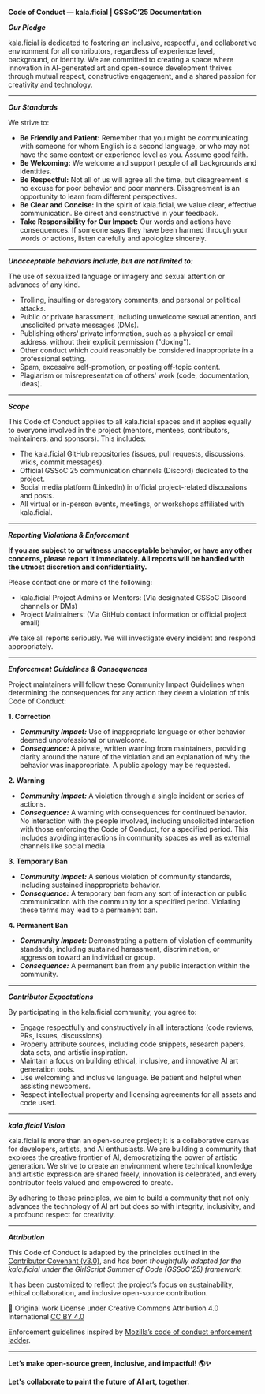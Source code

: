 **Code of Conduct — kala.ficial | GSSoC’25 Documentation**

***Our Pledge***

kala.ficial is dedicated to fostering an inclusive, respectful, and collaborative environment for all contributors, regardless of experience level, background, or identity. We are committed to creating a space where innovation in AI-generated art and open-source development thrives through mutual respect, constructive engagement, and a shared passion for creativity and technology.

---

***Our Standards***

We strive to:
- **Be Friendly and Patient:** Remember that you might be communicating with someone for whom English is a second language, or who may not have the same context or experience level as you. Assume good faith.
- **Be Welcoming:** We welcome and support people of all backgrounds and identities.
- **Be Respectful:** Not all of us will agree all the time, but disagreement is no excuse for poor behavior and poor manners. Disagreement is an opportunity to learn from different perspectives.
- **Be Clear and Concise:** In the spirit of kala.ficial, we value clear, effective communication. Be direct and constructive in your feedback.
- **Take Responsibility for Our Impact:** Our words and actions have consequences. If someone says they have been harmed through your words or actions, listen carefully and apologize sincerely.

---

***Unacceptable behaviors include, but are not limited to:***

The use of sexualized language or imagery and sexual attention or advances of any kind.
- Trolling, insulting or derogatory comments, and personal or political attacks.
- Public or private harassment, including unwelcome sexual attention, and unsolicited private messages (DMs).
- Publishing others' private information, such as a physical or email address, without their explicit permission ("doxing").
- Other conduct which could reasonably be considered inappropriate in a professional setting.
- Spam, excessive self-promotion, or posting off-topic content.
- Plagiarism or misrepresentation of others' work (code, documentation, ideas).

---

***Scope***

This Code of Conduct applies to all kala.ficial spaces and it applies equally to everyone involved in the project (mentors, mentees, contributors, maintainers, and sponsors). This includes:
- The kala.ficial GitHub repositories (issues, pull requests, discussions, wikis, commit messages).
- Official GSSoC’25 communication channels (Discord) dedicated to the project.
- Social media platform (LinkedIn) in official project-related discussions and posts.
- All virtual or in-person events, meetings, or workshops affiliated with kala.ficial.

---

***Reporting Violations & Enforcement***
 
**If you are subject to or witness unacceptable behavior, or have any other concerns, please report it immediately. All reports will be handled with the utmost discretion and confidentiality.**

Please contact one or more of the following:
- kala.ficial Project Admins or Mentors: (Via designated GSSoC Discord channels or DMs)
- Project Maintainers: (Via GitHub contact information or official project email)

We take all reports seriously. We will investigate every incident and respond appropriately.

---

***Enforcement Guidelines & Consequences***

Project maintainers will follow these Community Impact Guidelines when determining the consequences for any action they deem a violation of this Code of Conduct:

**1. Correction**
- ***Community Impact:*** Use of inappropriate language or other behavior deemed unprofessional or unwelcome.
- ***Consequence:*** A private, written warning from maintainers, providing clarity around the nature of the violation and an explanation of why the behavior was inappropriate. A public apology may be requested.

**2. Warning**
- ***Community Impact:*** A violation through a single incident or series of actions.
- ***Consequence:*** A warning with consequences for continued behavior. No interaction with the people involved, including unsolicited interaction with those enforcing the Code of Conduct, for a specified period. This includes avoiding interactions in community spaces as well as external channels like social media.

**3. Temporary Ban**
- ***Community Impact:*** A serious violation of community standards, including sustained inappropriate behavior.
- ***Consequence:*** A temporary ban from any sort of interaction or public communication with the community for a specified period. Violating these terms may lead to a permanent ban.

**4. Permanent Ban**
- ***Community Impact:*** Demonstrating a pattern of violation of community standards, including sustained harassment, discrimination, or aggression toward an individual or group.
- ***Consequence:*** A permanent ban from any public interaction within the community.

---

***Contributor Expectations***

By participating in the kala.ficial community, you agree to:
- Engage respectfully and constructively in all interactions (code reviews, PRs, issues, discussions).
- Properly attribute sources, including code snippets, research papers, data sets, and artistic inspiration.
- Maintain a focus on building ethical, inclusive, and innovative AI art generation tools.
- Use welcoming and inclusive language. Be patient and helpful when assisting newcomers.
- Respect intellectual property and licensing agreements for all assets and code used.

---

***kala.ficial Vision***

kala.ficial is more than an open-source project; it is a collaborative canvas for developers, artists, and AI enthusiasts. We are building a community that explores the creative frontier of AI, democratizing the power of artistic generation. We strive to create an environment where technical knowledge and artistic expression are shared freely, innovation is celebrated, and every contributor feels valued and empowered to create.

By adhering to these principles, we aim to build a community that not only advances the technology of AI art but does so with integrity, inclusivity, and a profound respect for creativity.

---

***Attribution***

This Code of Conduct is adapted by the principles outlined in the 
[Contributor Covenant (v3.0)](https://www.contributor-covenant.org/version/3/0/code_of_conduct/), and *has been thoughtfully adapted for the kala.ficial under the GirlScript Summer of Code (GSSoC’25) framework.*

It has been customized to reflect the project’s focus on sustainability, ethical collaboration, and inclusive open-source contribution.

📌 Original work License under Creative Commons Attribution 4.0 International [CC BY 4.0](https://creativecommons.org/licenses/by/4.0/)

Enforcement guidelines inspired by [Mozilla’s code of conduct enforcement ladder](https://github.com/mozilla/diversity).

---

**Let’s make open-source green, inclusive, and impactful! 🌎✨**

**Let's collaborate to paint the future of AI art, together.**